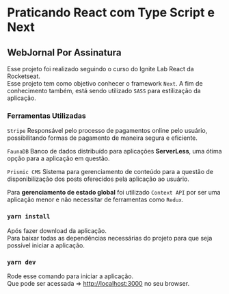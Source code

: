 
# Praticando React com Type Script e Next
## WebJornal Por Assinatura
Esse projeto foi realizado seguindo o curso do Ignite Lab React da Rocketseat.\
Esse projeto tem como objetivo conhecer o framework `Next`.
A fim de conhecimento também, está sendo utilizado `SASS` para estilização da aplicação.

### Ferramentas Utilizadas
`Stripe`
Responsável pelo processo de pagamentos online pelo usuário, possibilitando formas de pagamento de maneira segura e eficiente.

`FaunaDB`
Banco de dados distribuído para aplicações **ServerLess**, uma ótima opção para a aplicação em questão.

`Prismic CMS`
Sistema para gerenciamento de conteúdo para a questão de disponibilização dos posts oferecidos pela aplicação ao usuário.


<DESCONSIDERAR>Para **gerenciamento de estado global** foi utilizado `Context API` por ser uma aplicação menor e não necessitar de ferramentas como `Redux`.



### `yarn install`
Após fazer download da aplicação.\
Para baixar todas as dependências necessárias do projeto para que seja possível iniciar a aplicação.

### `yarn dev`
Rode esse comando para iniciar a aplicação.\
Que pode ser acessada => [http://localhost:3000](http://localhost:3000) no seu browser.


